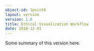 ```yaml
---
object-id: 1point0
layout: version
version: 1.0
title: Ethical Visualization Workflow
date: 2018-12-01
---
```


Some summary of this version here.
